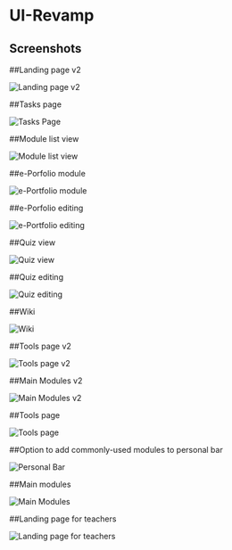 UI-Revamp
================


Screenshots
------------------------------------------------

##Landing page v2

![Landing page v2](http://github.com/gaza3g/uirevamp/raw/master/15.jpg)

##Tasks page

![Tasks Page](http://github.com/gaza3g/uirevamp/raw/master/14.jpg)

##Module list view

![Module list view](http://github.com/gaza3g/uirevamp/raw/master/13.jpg)

##e-Porfolio module

![e-Portfolio module](http://github.com/gaza3g/uirevamp/raw/master/12.jpg)

##e-Porfolio editing

![e-Portfolio editing](http://github.com/gaza3g/uirevamp/raw/master/12_.jpg)

##Quiz view

![Quiz view](http://github.com/gaza3g/uirevamp/raw/master/11.jpg)

##Quiz editing

![Quiz editing](http://github.com/gaza3g/uirevamp/raw/master/10.jpg)

##Wiki

![Wiki](http://github.com/gaza3g/uirevamp/raw/master/9.png)

##Tools page v2

![Tools page v2](http://github.com/gaza3g/uirevamp/raw/master/8.jpg)


##Main Modules v2

![Main Modules v2](http://github.com/gaza3g/uirevamp/raw/master/7.jpg)

##Tools page

![Tools page](http://github.com/gaza3g/uirevamp/raw/master/4.jpg)

##Option to add commonly-used modules to personal bar

![Personal Bar](http://github.com/gaza3g/uirevamp/raw/master/3.jpg)

##Main modules

![Main Modules](http://github.com/gaza3g/uirevamp/raw/master/2.jpg)

##Landing page for teachers

![Landing page for teachers](http://github.com/gaza3g/uirevamp/raw/master/1.jpg)